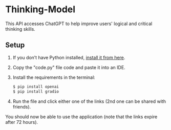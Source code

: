 # Thinking-Model

This API accesses ChatGPT to help improve users' logical and critical thinking skills.

## Setup

1. If you don’t have Python installed, [install it from here](https://www.python.org/downloads/).

2. Copy the "code.py" file code and paste it into an IDE.

3. Install the requirements in the terminal:

   ```bash
   $ pip install openai
   $ pip install gradio
   ```

4. Run the file and click either one of the links (2nd one can be shared with friends).

You should now be able to use the application (note that the links expire after 72 hours).

